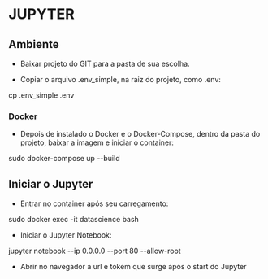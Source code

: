 # JUPYTER

## Ambiente

  * Baixar projeto do GIT para a pasta de sua escolha.

  * Copiar o arquivo .env_simple, na raiz do projeto, como .env:
  
  cp .env_simple .env
  
### Docker

  * Depois de instalado o Docker e o Docker-Compose, dentro da pasta do projeto, baixar a imagem e iniciar o container:

  sudo docker-compose up --build

## Iniciar o Jupyter

  * Entrar no container após seu carregamento:
  
  sudo docker exec -it datascience bash
  
  * Iniciar o Jupyter Notebook:
  
  jupyter notebook --ip 0.0.0.0 --port 80 --allow-root
  
  * Abrir no navegador a url e tokem que surge após o start do Jupyter

  

